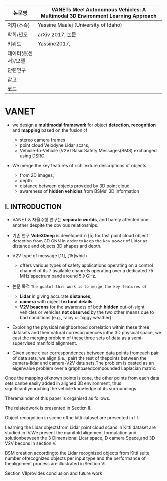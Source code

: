 
| 논문명 |VANETs Meet Autonomous Vehicles: A Multimodal 3D Environment Learning Approach |
| --- | --- |
| 저자\(소속\) | Yassine Maalej \(University of Idaho\) |
| 학회/년도 | arXiv 2017, [논문](https://arxiv.org/abs/1705.08624v1) |
| 키워드 | Yassine2017,  |
| 데이터셋(센서)/모델 | |
| 관련연구||
| 참고 | |
| 코드 | |

# VANET 

- we design a **multimodal framework** for object **detection**, **recognition** and **mapping** based on the fusion
of 
	- stereo camera frames
	- point cloud Velodyne Lidar scans,
	- Vehicle-to-Vehicle (V2V) Basic Safety Messages(BMS) exchanged using DSRC

- We merge the key features of rich texture descriptions of objects 
	- from 2D images, 
	- depth 
	- distance between objects provided by 3D point cloud 
	- awareness of **hidden vehicles** from BSMs’ 3D information


## I. INTRODUCTION

-  VANET & 자율주행 연구는 **separate worlds**, and barely affected one another despite the obvious relationships.

- 기존 연구 **Vote3Deep** is developed in [5] for fast point cloud object detection from 3D CNN in order to keep the key power of Lidar as distance and objects 3D shapes and depth. 

-  V2V type of message [11], [15]which 
	- offers various types of safety applications operating on a control channel of its 7 available channels operating over a dedicated 75 MHz spectrum band around 5.9 GHz. 

- 논문 목적 `The goalof this work is to merge the key features of`
	-  **Lidar** in giving accurate **distances**, 
	-  **camera** with object **textural details**
	-  **V2V beacons** for the awareness of both **hidden** out-of-sight vehicles or vehicles **not observed** by the two other means due to bad conditions (e.g., rainy or foggy weather). 

- Exploring the physical neighborhood correlation within these three datasets and their natural correspondences inthe 3D physical space, we cast the merging problem of these three sets of data as a semi-supervised manifold alignment.

- Given some clear correspondences between data points fromeach pair of data sets, we align (i.e., pair) the rest of thepoints between the camera-lidar and camera-V2V data sets.The problem is casted as an eigenvalue problem over a graphbasedcompounded Laplacian matrix. 

Once the mapping ofknown points is done, the other points from each data sets canbe easily added in aligned 3D environment, thus significantlyenriching the vehicle knowledge of its surroundings. 

Theremainder of this paper is organised as follows. 

The relatedwork is presented in Section II. 

Object recognition in scene ofthe kitti dataset are presented in III. 

Learning the Lidar objectsfrom Lidar point cloud scans in Kitti dataset are studied in IV.We present the manifold alignment formulation and solutionbetween the 3 Dimensional Lidar space, D camera Space,and 3D V2V becons in section V. 

BSM creation accordingto the Lidar recognized objects from Kitti suite, number ofrecognized objects per input type and the performance of thealignment process are illustrated in Section VI. 

Section VIIprovides conclusion and future work
<!--stackedit_data:
eyJoaXN0b3J5IjpbLTIwMjUwMjQwNTNdfQ==
-->